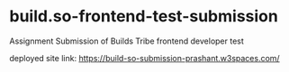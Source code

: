 # build.so-frontend-test-submission
Assignment Submission of Builds Tribe frontend developer test

deployed site link:   https://build-so-submission-prashant.w3spaces.com/

